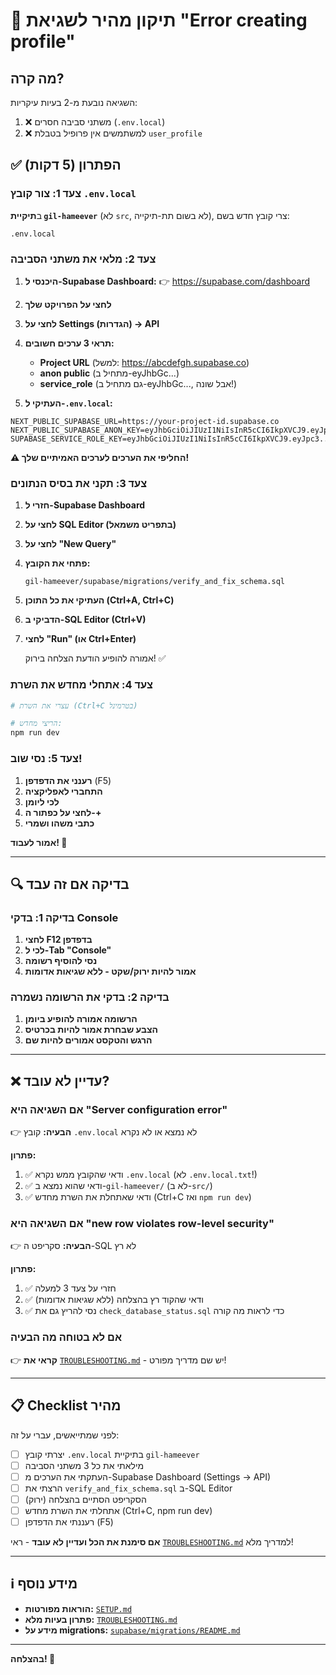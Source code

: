 # 🚀 תיקון מהיר לשגיאת "Error creating profile"

## מה קרה?
השגיאה נובעת מ-2 בעיות עיקריות:
1. ❌ משתני סביבה חסרים (`.env.local`)
2. ❌ למשתמשים אין פרופיל בטבלת `user_profile`

## ✅ הפתרון (5 דקות)

### צעד 1: צור קובץ `.env.local`

ב**תיקיית `gil-hameever`** (לא `src`, לא בשום תת-תיקייה), צרי קובץ חדש בשם:
```
.env.local
```

### צעד 2: מלאי את משתני הסביבה

1. **היכנסי ל-Supabase Dashboard:**
   👉 https://supabase.com/dashboard

2. **לחצי על הפרויקט שלך**

3. **לחצי על Settings (הגדרות) → API**

4. **תראי 3 ערכים חשובים:**
   - **Project URL** (למשל: https://abcdefgh.supabase.co)
   - **anon public** (מתחיל ב-eyJhbGc...)
   - **service_role** (גם מתחיל ב-eyJhbGc..., אבל שונה!)

5. **העתיקי ל-`.env.local`:**

```env
NEXT_PUBLIC_SUPABASE_URL=https://your-project-id.supabase.co
NEXT_PUBLIC_SUPABASE_ANON_KEY=eyJhbGciOiJIUzI1NiIsInR5cCI6IkpXVCJ9.eyJpc3...
SUPABASE_SERVICE_ROLE_KEY=eyJhbGciOiJIUzI1NiIsInR5cCI6IkpXVCJ9.eyJpc3...
```

**⚠️ החליפי את הערכים לערכים האמיתיים שלך!**

### צעד 3: תקני את בסיס הנתונים

1. **חזרי ל-Supabase Dashboard**

2. **לחצי על SQL Editor (בתפריט משמאל)**

3. **לחצי על "New Query"**

4. **פתחי את הקובץ:**
   ```
   gil-hameever/supabase/migrations/verify_and_fix_schema.sql
   ```

5. **העתיקי את **כל התוכן** (Ctrl+A, Ctrl+C)**

6. **הדביקי ב-SQL Editor (Ctrl+V)**

7. **לחצי "Run" (או Ctrl+Enter)**

   אמורה להופיע הודעת הצלחה בירוק! ✅

### צעד 4: אתחלי מחדש את השרת

```bash
# עצרי את השרת (Ctrl+C בטרמינל)

# הריצי מחדש:
npm run dev
```

### צעד 5: נסי שוב!

1. **רענני את הדפדפן** (F5)
2. **התחברי לאפליקציה**
3. **לכי ליומן**
4. **לחצי על כפתור ה-+**
5. **כתבי משהו ושמרי**

**אמור לעבוד! 🎉**

---

## 🔍 בדיקה אם זה עבד

### בדיקה 1: בדקי Console
1. **לחצי F12 בדפדפן**
2. **לכי ל-Tab "Console"**
3. **נסי להוסיף רשומה**
4. **אמור להיות ירוק/שקט - ללא שגיאות אדומות**

### בדיקה 2: בדקי את הרשומה נשמרה
1. **הרשומה אמורה להופיע ביומן**
2. **הצבע שבחרת אמור להיות בכרטיס**
3. **הרגש והטקסט אמורים להיות שם**

---

## ❌ עדיין לא עובד?

### אם השגיאה היא "Server configuration error"
👉 **הבעיה:** קובץ `.env.local` לא נמצא או לא נקרא

**פתרון:**
1. ✅ ודאי שהקובץ ממש נקרא `.env.local` (לא `.env.local.txt`!)
2. ✅ ודאי שהוא נמצא ב-`gil-hameever/` (לא ב-`src/`)
3. ✅ ודאי שאתחלת את השרת מחדש (Ctrl+C ואז `npm run dev`)

### אם השגיאה היא "new row violates row-level security"
👉 **הבעיה:** סקריפט ה-SQL לא רץ

**פתרון:**
1. ✅ חזרי על צעד 3 למעלה
2. ✅ ודאי שהקוד רץ בהצלחה (ללא שגיאות אדומות)
3. ✅ נסי להריץ גם את `check_database_status.sql` כדי לראות מה קורה

### אם לא בטוחה מה הבעיה
👉 **קראי את** [`TROUBLESHOOTING.md`](TROUBLESHOOTING.md) - יש שם מדריך מפורט!

---

## 📋 Checklist מהיר

לפני שמתייאשים, עברי על זה:

- [ ] יצרתי קובץ `.env.local` בתיקיית `gil-hameever`
- [ ] מילאתי את כל 3 משתני הסביבה
- [ ] העתקתי את הערכים מ-Supabase Dashboard (Settings → API)
- [ ] הרצתי את `verify_and_fix_schema.sql` ב-SQL Editor
- [ ] הסקריפט הסתיים בהצלחה (ירוק)
- [ ] אתחלתי את השרת מחדש (Ctrl+C, npm run dev)
- [ ] רעננתי את הדפדפן (F5)

**אם סימנת את הכל ועדיין לא עובד** - ראי [`TROUBLESHOOTING.md`](TROUBLESHOOTING.md) למדריך מלא!

---

## ℹ️ מידע נוסף

- **הוראות מפורטות:** [`SETUP.md`](SETUP.md)
- **פתרון בעיות מלא:** [`TROUBLESHOOTING.md`](TROUBLESHOOTING.md)
- **מידע על migrations:** [`supabase/migrations/README.md`](supabase/migrations/README.md)

---

**בהצלחה! 🌟**


